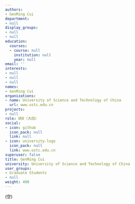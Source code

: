 ```yaml
---
authors:
- GenMing Cui
department:
- null
display_groups:
- null
- null
education:
  courses:
  - course: null
    institution: null
    year: null
email: ''
interests:
- null
- null
- null
names:
- GenMing Cui
organizations:
- name: University of Science and Technology of China
  url: www.ustc.edu.cn
projects:
- null
role: 研0（大四）
social:
- icon: github
  icon_pack: null
  link: null
- icon: university-logo
  icon_pack: null
  link: www.ustc.edu.cn
superuser: false
title: GenMing Cui
university: University of Science and Technology of China
user_groups:
- Graduate Students
- null
weight: 400
---
```


(空)
